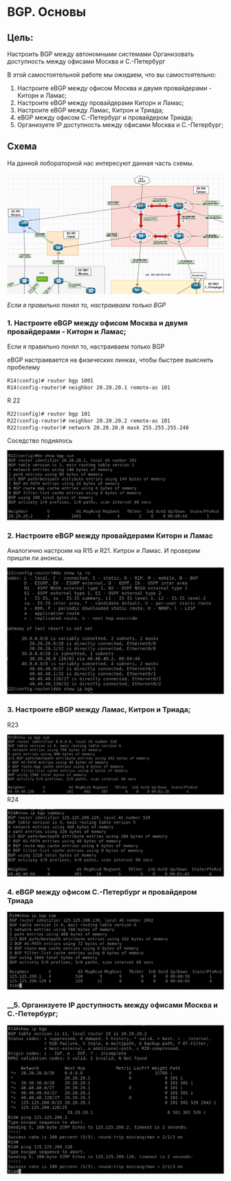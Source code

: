 # BGP. Основы

## Цель:

Настроить BGP между автономными системами Организовать доступность между офисами Москва и С.-Петербург

В этой самостоятельной работе мы ожидаем, что вы самостоятельно:

1. Настроите eBGP между офисом Москва и двумя провайдерами - Киторн и Ламас;  
2. Настроите eBGP между провайдерами Киторн и Ламас;  
3. Настроите eBGP между Ламас, Китрон и Триада;  
4. eBGP между офисом С.-Петербург и провайдером Триада;  
5. Организуете IP доступность между офисами Москва и С.-Петербург;  

## Схема
На данной лобораторной нас интересуют данная часть схемы.

![](Pictures/Screenshot_1.png)

*Если я правильно понял то, настраиваем только BGP*

### __1. Настроите eBGP между офисом Москва и двумя провайдерами - Киторн и Ламас;__

Если я правильно понял то, настраиваем только BGP 

eBGP настраивается на физических линках, чтобы быстрее выяснить пробелему

```
R14(config)# router bgp 1001
R14(config-router)# neighbor 20.20.20.1 remote-as 101
```
R 22
```
R22(config)# router bgp 101
R22(config-router)# neighbor 20.20.20.2 remote-as 101
R22(config-router)# network 20.20.20.0 mask 255.255.255.240
```
Соседство поднялось

![](Pictures/Screenshot_2.png)

### __2. Настроите eBGP между провайдерами Киторн и Ламас__ 

Аналогично настроим на R15 и R21. Китрон и Ламас. И проверим пришли ли анонсы.

![](Pictures/Screenshot_3.png)

### __3. Настроите eBGP между Ламас, Китрон и Триада;__
R23 

![](Pictures/Screenshot_4.png)  
R24

![](Pictures/Screenshot_5.png)

### __4. eBGP между офисом С.-Петербург и провайдером Триада__

![](Pictures/Screenshot_6.png)


### __5. Организуете IP доступность между офисами Москва и С.-Петербург; 

![](Pictures/Screenshot_8.png)

